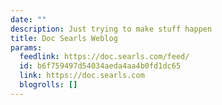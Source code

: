```yaml
---
date: ""
description: Just trying to make stuff happen
title: Doc Searls Weblog
params:
  feedlink: https://doc.searls.com/feed/
  id: b6f759497d54034aeda4aa4b0fd1dc65
  link: https://doc.searls.com
  blogrolls: []
---
```

